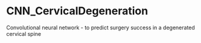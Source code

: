 # CNN_CervicalDegeneration
Convolutional neural network - to predict surgery success in a degenerated cervical spine
